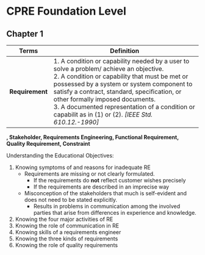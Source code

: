 CPRE Foundation Level
=====================

Chapter 1
---------
|Terms  | Definition  |
|-------|-------------|
|**Requirement**| 1.  A condition or capability needed by a user to solve a problem/ achieve an objective.  <br> 2. A condition or capability that must be met or possessed by a system or system component to satisfy a contract, standard, specification, or other formally imposed documents.  <br>3. A documented representation of a condition or capabilit as in (1) or (2). _[IEEE Std. 610.12.-1990]_|
**, Stakeholder, Requirements Engineering, Functional Requirement, Quality Requirement, Constraint**  



Understanding the Educational Objectives:  
1. Knowing symptoms of and reasons for inadequate RE  
    * Requirements are missing or not clearly formulated.
        + If the requirements do **not** reflect customer wishes precisely
        + If the requirements are described in an imprecise way 
    * Misconception of the stakeholders that much is self-evident and does not need to be stated explicitly.
        + Results in problems in communication among the involved parties that arise from differences in experience and knowledge.
2. Knowing the four major activities of RE  
3. Knowing the role of communication in RE  
4. Knowing skills of a requirements engineer  
5. Knowing the three kinds of requirements  
6. Knowing the role of quality requirements  